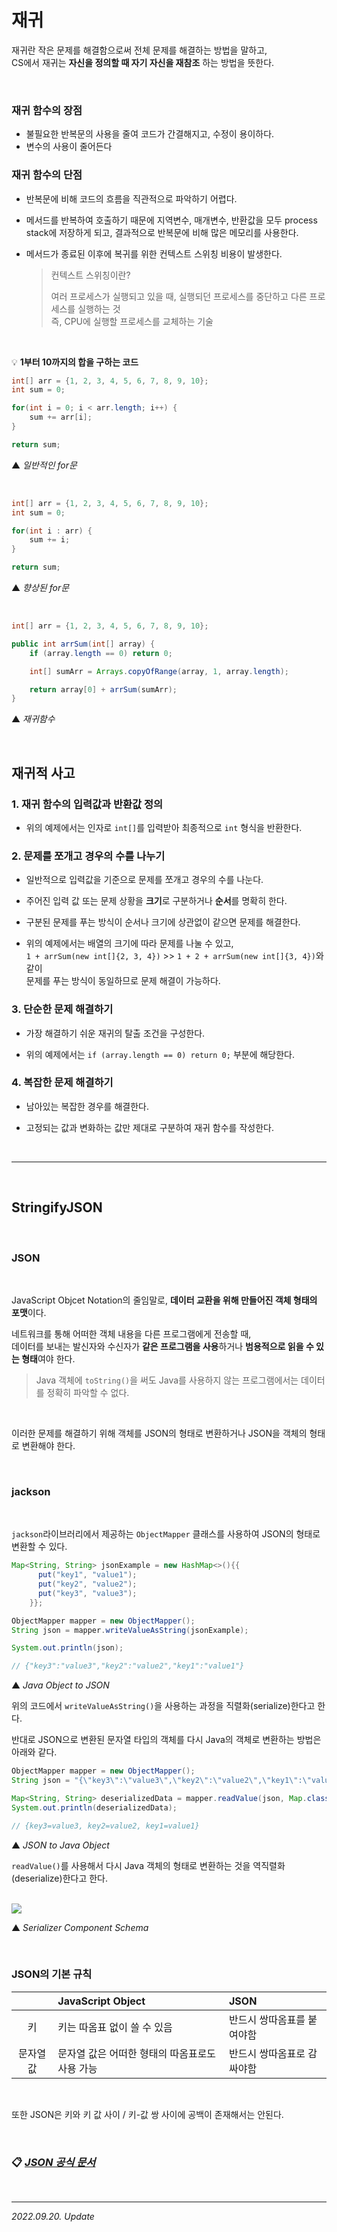 # 재귀

재귀란 작은 문제를 해결함으로써 전체 문제를 해결하는 방법을 말하고,  
CS에서 재귀는 **자신을 정의할 때 자기 자신을 재참조** 하는 방법을 뜻한다.

<br>

### 재귀 함수의 장점

- 불필요한 반복문의 사용을 줄여 코드가 간결해지고, 수정이 용이하다.
- 변수의 사용이 줄어든다

### 재귀 함수의 단점

- 반복문에 비해 코드의 흐름을 직관적으로 파악하기 어렵다.
- 메서드를 반복하여 호출하기 때문에 지역변수, 매개변수, 반환값을 모두 process stack에 저장하게 되고, 결과적으로 반복문에 비해 많은 메모리를 사용한다.
- 메서드가 종료된 이후에 복귀를 위한 컨텍스트 스위칭 비용이 발생한다.
  
  > 컨텍스트 스위칭이란?
  > 
  > 여러 프로세스가 실행되고 있을 때, 실행되던 프로세스를 중단하고 다른 프로세스를 실행하는 것  
  > 즉, CPU에 실행할 프로세스를 교체하는 기술

<br>

💡 **1부터 10까지의 합을 구하는 코드**

```java
int[] arr = {1, 2, 3, 4, 5, 6, 7, 8, 9, 10};
int sum = 0;

for(int i = 0; i < arr.length; i++) {
    sum += arr[i];
}

return sum;
```
▲ _일반적인 for문_

<br>

```java
int[] arr = {1, 2, 3, 4, 5, 6, 7, 8, 9, 10};
int sum = 0;

for(int i : arr) {
    sum += i;
}

return sum;
```
▲ _향상된 for문_

<br>

```java
int[] arr = {1, 2, 3, 4, 5, 6, 7, 8, 9, 10};

public int arrSum(int[] array) {
    if (array.length == 0) return 0;

    int[] sumArr = Arrays.copyOfRange(array, 1, array.length);

    return array[0] + arrSum(sumArr);
}
```
▲ _재귀함수_

<br>

## 재귀적 사고

### 1. 재귀 함수의 입력값과 반환값 정의

- 위의 예제에서는 인자로 ```int[]```를 입력받아 최종적으로 ```int``` 형식을 반환한다.

### 2. 문제를 쪼개고 경우의 수를 나누기

- 일반적으로 입력값을 기준으로 문제를 쪼개고 경우의 수를 나눈다.
- 주어진 입력 값 또는 문제 상황을 **크기**로 구분하거나 **순서**를 명확히 한다.
- 구분된 문제를 푸는 방식이 순서나 크기에 상관없이 같으면 문제를 해결한다.

- 위의 예제에서는 배열의 크기에 따라 문제를 나눌 수 있고,  
  ```1 + arrSum(new int[]{2, 3, 4})``` >> ```1 + 2 + arrSum(new int[]{3, 4})```와 같이  
  문제를 푸는 방식이 동일하므로 문제 해결이 가능하다.

### 3. 단순한 문제 해결하기

- 가장 해결하기 쉬운 재귀의 탈출 조건을 구성한다.

- 위의 예제에서는 ```if (array.length == 0) return 0;``` 부분에 해당한다.

### 4. 복잡한 문제 해결하기

- 남아있는 복잡한 경우를 해결한다.

- 고정되는 값과 변화하는 값만 제대로 구분하여 재귀 함수를 작성한다.

<br>

***

<br>

## StringifyJSON

<br>

### JSON

<br>

JavaScript Objcet Notation의 줄임말로, **데이터 교환을 위해 만들어진 객체 형태의 포맷**이다.

네트워크를 통해 어떠한 객체 내용을 다른 프로그램에게 전송할 때,  
데이터를 보내는 발신자와 수신자가 **같은 프로그램을 사용**하거나 **범용적으로 읽을 수 있는 형태**여야 한다.

> Java 객체에 ```toString()```을 써도 Java를 사용하지 않는 프로그램에서는 데이터를 정확히 파악할 수 없다.

<br>

이러한 문제를 해결하기 위해 객체를 JSON의 형태로 변환하거나 JSON을 객체의 형태로 변환해야 한다.

<br>

### jackson

<br>

```jackson```라이브러리에서 제공하는 ```ObjectMapper``` 클래스를 사용하여 JSON의 형태로 변환할 수 있다.

```java
Map<String, String> jsonExample = new HashMap<>(){{
      put("key1", "value1");
      put("key2", "value2");
      put("key3", "value3");
    }};

ObjectMapper mapper = new ObjectMapper();
String json = mapper.writeValueAsString(jsonExample);

System.out.println(json);

// {"key3":"value3","key2":"value2","key1":"value1"}
```
▲ _Java Object to JSON_

위의 코드에서 ```writeValueAsString()```을 사용하는 과정을 직렬화(serialize)한다고 한다.

반대로 JSON으로 변환된 문자열 타입의 객체를 다시 Java의 객체로 변환하는 방법은 아래와 같다.

```java
ObjectMapper mapper = new ObjectMapper();
String json = "{\"key3\":\"value3\",\"key2\":\"value2\",\"key1\":\"value1\"}";

Map<String, String> deserializedData = mapper.readValue(json, Map.class);
System.out.println(deserializedData);

// {key3=value3, key2=value2, key1=value1}
```
▲ _JSON to Java Object_

```readValue()```를 사용해서 다시 Java 객체의 형태로 변환하는 것을 역직렬화(deserialize)한다고 한다.

<br>

<img src = "https://symfony.com/doc/2.6/_images/serializer_workflow.png"/>

▲ _Serializer Component Schema_

<br>

### JSON의 기본 규칙

| | JavaScript Object | JSON |
|:-:|:-|:-|
|키|키는 따옴표 없이 쓸 수 있음| 반드시 쌍따옴표를 붙여야함 |
|문자열 값|문자열 값은 어떠한 형태의 따옴표로도 사용 가능 | 반드시 쌍따옴표로 감싸야함|

<br>

또한 JSON은 키와 키 값 사이 / 키-값 쌍 사이에 공백이 존재해서는 안된다.

<br>

### 📋 [_**JSON 공식 문서**_](https://www.json.org/json-en.html)

<br>

***

_2022.09.20. Update_